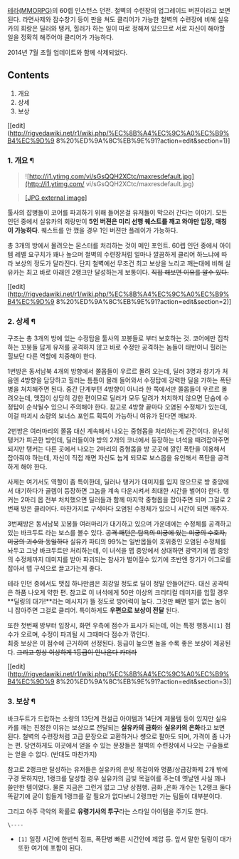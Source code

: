 [테라(MMORPG)](%ED%85%8C%EB%9D%BC%28MMORPG%29.md)의 60렙 인스턴스 던전. 철벽의 수련장의
업그레이드 버젼이라고 보면 된다. 라면사제와 잠수창기 등이 판을 쳐도 클리어가 가능한 철벽의 수련장에 비해 실유카의 회랑은 딜러와 탱커,
힐러가 하는 일이 따로 정해져 있으므로 서로 자신이 해야할 일을 정확히 해주어야 클리어가 가능하다.

2014년 7월 초월 업데이트와 함께 삭제되었다.

## Contents

    

1. 개요 
2. 상세 
3. 보상 

[[edit](http://rigvedawiki.net/r1/wiki.php/%EC%8B%A4%EC%9C%A0%EC%B9%B4%EC%9D%9
8%20%ED%9A%8C%EB%9E%91?action=edit&section=1)]

### 1. 개요 ¶

> ![http://i1.ytimg.com/vi/sGsQQH2XCtc/maxresdefault.jpg](http://i1.ytimg.com/
vi/sGsQQH2XCtc/maxresdefault.jpg)

>

> [[JPG external image]](http://i1.ytimg.com/vi/sGsQQH2XCtc/maxresdefault.jpg)

  

툴사의 잡병들이 코어를 파괴하기 위해 들어온걸 유저들이 막으러 간다는 이야기. 모든 인던 중에서 실유카의 회랑만이 **5인 버젼은 미리 선행
퀘스트를 깨고 와야만 입장, 매칭이 가능하다**. 퀘스트를 안 깼을 경우 1인 버젼만 플레이가 가능하다.

  

총 3개의 방에서 몰려오는 몬스터를 처리하는 것이 메인 포인트. 60렙 인던 중에서 아이템 레벨 요구치가 꽤나 높으며 철벽의 수련장처럼
얼마나 깔끔하게 클리어 하느냐에 따라 보상의 정도가 달라진다. 단지 철벽에선 무조건 최고 보상을 노리고 깨는대에 비해 실유카는 최고 바로
아래인 2랭크만 달성하는게 보통이다. <del>직접 해보면 이유를 알수 있다.</del>

  

[[edit](http://rigvedawiki.net/r1/wiki.php/%EC%8B%A4%EC%9C%A0%EC%B9%B4%EC%9D%9
8%20%ED%9A%8C%EB%9E%91?action=edit&section=2)]

### 2. 상세 ¶

구조는 총 3개의 방에 있는 수정탑을 툴사의 꼬봉들로 부터 보호하는 것. 코어에만 집착하는 꼬봉들 답게 유저를 공격하지 않고 바로 수정만
공격하는 놈들이 태반이니 힐러는 힐보단 다른 역할에 치중해야 한다.

  

1번방은 동서남북 4개의 방향에서 쫄몹들이 우르르 몰려 오는데, 딜러 3명과 창기가 처음엔 4방향을 담당하고 힐러는 틈틈이 몰래 들어와서
수정탑에 강력한 딜을 가하는 폭탄병을 처치해주면 된다. 중간 단계부턴 4방향이 아니라 한 쪽에서만 쫄몹들이 우르르 몰려오는데, 맷집이 상당히
강한 편이므로 딜러가 모두 달려가 처치하지 않으면 단숨에 수정탑이 순삭될수 있으니 주의해야 한다. 참고로 4방향 끝마다 오염된 수정체가
있는데, 이걸 파괴시 소량의 보너스 포인트 획득이 가능하니 여유가 된다면 깨보자.

  

2번방은 여러마리의 쫄몹 대신 계속해서 나오는 중형몹을 처리하는게 관건이다. 유난히 탱커가 피곤한 방인데, 딜러들이야 방의 2개의 코너에서
등장하는 녀석을 때려잡아주면 되지만 탱커는 다른 곳에서 나오는 2마리의 중형몹을 방 곳곳에 깔린 폭탄을 이용해서 잡아줘야 하는데, 자신이
직접 깨면 자신도 눕게 되므로 보스몹을 유인해서 폭탄을 공격하게 해야 한다.

  

사제는 여기서도 역할이 좀 특이한데, 딜러나 탱커가 데미지를 입지 않으므로 방 중앙에서 대기하다가 골렘이 등장하면 그놈을 계속 다운시켜서
최대한 시간을 벌어야 한다. 탱커는 2마리 몹 전부 처치했으면 딜러들과 함께 마지막 중형몹을 잡아주면 되며 그걸로 2번째 방은 클리어다.
마찬가지로 구석마다 오염된 수정체가 있으니 시간이 되면 깨주자.

  

3번째방은 동서남북 꼬봉들 여러마리가 대기하고 있으며 가운데에는 수정체를 공격하고 있는 바크두트 라는 보스를 볼수 있다. <del>공격
패턴은 탐욕의 미궁에 있는 미궁의 수호자, 미궁의 괴수와 동일하다</del> 실유카 파티의 99%는 일반몹들이 호위중인 오염된 수정체를
놔두고 그냥 바크두트만 처리하는데, 이 녀석을 맵 중앙에서 상대하면 광역기에 맵 중앙의 수정체까지 데미지를 받아 파괴되는 참사가 벌어질수
있기에 초반엔 창기가 어그로를 잡아서 맵 구석으로 끌고가는게 좋다.

  

테라 인던 중에서도 맷집 하나만큼은 최강일 정도로 딜이 정말 안들어간다. 대신 공격력은 하품 나오게 약한 편. 참고로 이 녀석에게 50만
이상의 크리티컬 데미지를 입힐 경우 **딜링의 대가!**라는 메시지가 뜰 정도로 방어력이 높다. 그것만 빼면 벌거 없는 놈이니 잡아주면
그걸로 클리어. 특이하게도 **우편으로 보상이 전달** 된다.

  

또한 첫번째 방부터 입장시, 화면 우측에 점수가 표시가 되는데, 이는 특정 행동시`[1]` 점수가 오르며, 수정이 파괴될 시 그때마다 점수가
깎인다.  
최종 보상은 이 점수에 근거하여 선정된다. 등급이 높으면 높을 수록 좋은 보상이 제공된다. <del>그리고 항상 이상하게 1등급이 안나온다
카더라</del>

[[edit](http://rigvedawiki.net/r1/wiki.php/%EC%8B%A4%EC%9C%A0%EC%B9%B4%EC%9D%9
8%20%ED%9A%8C%EB%9E%91?action=edit&section=3)]

### 3. 보상 ¶

바크두트가 드랍하는 소량의 13단계 전설급 아이템과 14단계 제물템 등이 있지만 실유카를 깨는 진정한 이유는 보상으로 전달되는 **실유카의
금화**와 **실유카의 은화**라고 보면 된다. 철벽의 수련장처럼 고급 문장으로 교환하거나 썡으로 팔아도 되며, 가격이 좀 나가는 편.
당연하게도 이곳에서 얻을 수 있는 문장들은 철벽의 수련장에서 나오는 구슬들로는 얻을 수 없다. (반대도 마찬가지)

  

참고로 2랭크만 달성하는 유저들은 실유카의 은빛 목걸이와 명품/상급강화제 2개 밖에 구경 못하지만, 1랭크를 달성할 경우 실유카의 금빛
목걸이를 주는데 옛날엔 사실 꽤나 쓸만한 템이였다. 물론 지금은 그런거 없고 그냥 상점행. 금화 ,은화 개수는 1,2랭크 둘다 똑같기에 굳이
힘들게 1랭크를 갈 필요가 없다보니 2랭크만 가는 팀들이 대부분이다.

  

그리고 아주 극악의 확률로 **유령기사의 투구**라는 스타일 아이템을 주기도 한다.

`\----`

  * `[1]` 일정 시간에 한번씩 점프, 폭탄병 빠른 시간안에 제압 등. 앞서 말한 딜링이 대가 또한 여기에 포함이 된다.

